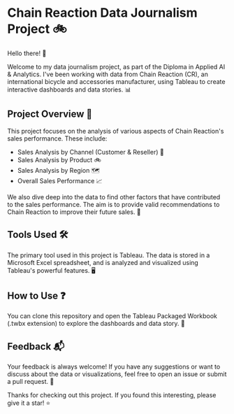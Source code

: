 # Chain Reaction Data Journalism Project :bike:

Hello there! :wave:

Welcome to my data journalism project, as part of the Diploma in Applied AI & Analytics. I've been working with data from Chain Reaction (CR), an international bicycle and accessories manufacturer, using Tableau to create interactive dashboards and data stories. :bar_chart:

## Project Overview :page_with_curl:

This project focuses on the analysis of various aspects of Chain Reaction's sales performance. These include:

- Sales Analysis by Channel (Customer & Reseller) :busts_in_silhouette:
- Sales Analysis by Product :bike:
- Sales Analysis by Region :world_map: 
- Overall Sales Performance :chart_with_upwards_trend: 
  
We also dive deep into the data to find other factors that have contributed to the sales performance. The aim is to provide valid recommendations to Chain Reaction to improve their future sales. :rocket:

## Tools Used :hammer_and_wrench:

The primary tool used in this project is Tableau. The data is stored in a Microsoft Excel spreadsheet, and is analyzed and visualized using Tableau's powerful features. :desktop_computer:

## How to Use :question:

You can clone this repository and open the Tableau Packaged Workbook (.twbx extension) to explore the dashboards and data story. :open_book:

## Feedback :mailbox_with_mail:

Your feedback is always welcome! If you have any suggestions or want to discuss about the data or visualizations, feel free to open an issue or submit a pull request. :memo:

Thanks for checking out this project. If you found this interesting, please give it a star! :star:
